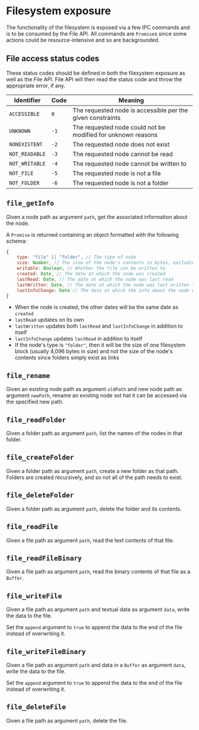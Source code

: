# Filesystem exposure
The functionality of the filesystem is exposed via a few IPC commands and is to
be consumed by the File API. All commands are `Promise`s since some actions
could be resource-intensive and so are backgrounded.

## File access status codes
These status codes should be defined in both the filesystem exposure as well as
the File API. File API will then read the status code and throw the appropriate
error, if any.

| Identifier     | Code | Meaning                                                      |
|----------------|------|--------------------------------------------------------------|
| `ACCESSIBLE`   |  `0` | The requested node is accessible per the given constraints   |
| `UNKNOWN`      | `-1` | The requested node could not be modified for unknown reasons |
| `NONEXISTENT`  | `-2` | The requested node does not exist                            |
| `NOT_READABLE` | `-3` | The requested node cannot be read                            |
| `NOT_WRITABLE` | `-4` | The requested node cannot be written to                      |
| `NOT_FILE`     | `-5` | The requested node is not a file                             |
| `NOT_FOLDER`   | `-6` | The requested node is not a folder                           |

## `file_getInfo`
Given a node path as argument `path`, get the associated information about the
node. 

A `Promise` is returned containing an object formatted with the following
schema:

```javascript
{
    type: "file" || "folder", // The type of node
    size: Number, // The size of the node's contents in bytes, excluding the node's name and info
    writable: Boolean, // Whether the file can be written to
    created: Date, // The date at which the node was created
    lastRead: Date, // The date at which the node was last read
    lastWritten: Date, // The date at which the node was last written to
    lastInfoChange: Date // The date at which the info about the node was last changed
}
```

* When the node is created, the other dates will be the same date as `created`
* `lastRead` updates on its own
* `lastWritten` updates both `lastRead` and `lastInfoChange` in addition to
  itself
* `lastInfoChange` updates `lastRead` in addition to itself
* If the node's type is `"folder"`, then it will be the size of one filesystem
  block (usually 4,096 bytes in size) and not the size of the node's contents
  since folders simply exist as links

## `file_rename`
Given an existing node path as argument `oldPath` and new node path as argument
`newPath`, rename an existing node sot hat it can be accessed via the specified
new path.

## `file_readFolder`
Given a folder path as argument `path`, list the names of the nodes in that
folder.

## `file_createFolder`
Given a folder path as argument `path`, create a new folder as that path.
Folders are created recursively, and so not all of the path needs to exist.

## `file_deleteFolder`
Given a folder path as argument `path`, delete the folder and its contents.

## `file_readFile`
Given a file path as argument `path`, read the text contents of that file.

## `file_readFileBinary`
Given a file path as argument `path`, read the binary contents of that file as
a `Buffer`.

## `file_writeFile`
Given a file path as argument `path` and textual data as argument `data`, write
the data to the file.

Set the `append` argument to `true` to append the data to the end of the file
instead of overwriting it.

## `file_writeFileBinary`
Given a file path as argument `path` and data in a `Buffer` as argument `data`,
write the data to the file.

Set the `append` argument to `true` to append the data to the end of the file
instead of overwriting it.

## `file_deleteFile`
Given a file path as argument `path`, delete the file.